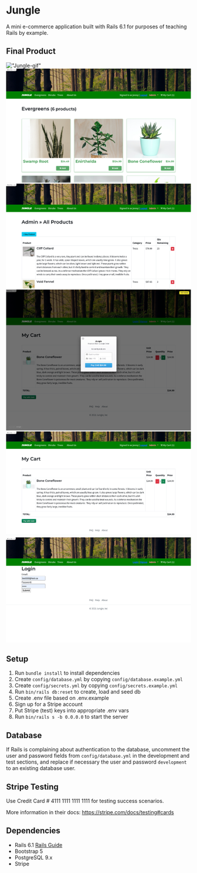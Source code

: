# Jungle

A mini e-commerce application built with Rails 6.1 for purposes of teaching Rails by example.

## Final Product
!["Jungle-gif"]()
!["product-page"](https://github.com/wesleyweitianqi/Jungle/blob/master/doc/product-pages.png?raw=true)
!["product-edit"](https://github.com/wesleyweitianqi/Jungle/blob/master/doc/product-edit.png?raw=true)
!["product-payment"](https://github.com/wesleyweitianqi/Jungle/blob/master/doc/payment.png?raw=true)
!["product-cart"](https://github.com/wesleyweitianqi/Jungle/blob/master/doc/My%20cart.png?raw=true)
!["login/signup"](https://github.com/wesleyweitianqi/Jungle/blob/master/doc/login.png?raw=true)

## Setup

1. Run `bundle install` to install dependencies
2. Create `config/database.yml` by copying `config/database.example.yml`
3. Create `config/secrets.yml` by copying `config/secrets.example.yml`
4. Run `bin/rails db:reset` to create, load and seed db
5. Create .env file based on .env.example
6. Sign up for a Stripe account
7. Put Stripe (test) keys into appropriate .env vars
8. Run `bin/rails s -b 0.0.0.0` to start the server

## Database

If Rails is complaining about authentication to the database, uncomment the user and password fields from `config/database.yml` in the development and test sections, and replace if necessary the user and password `development` to an existing database user.

## Stripe Testing

Use Credit Card # 4111 1111 1111 1111 for testing success scenarios.

More information in their docs: <https://stripe.com/docs/testing#cards>

## Dependencies

- Rails 6.1 [Rails Guide](http://guides.rubyonrails.org/v6.1/)
- Bootstrap 5
- PostgreSQL 9.x
- Stripe
